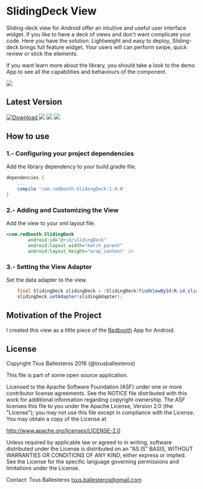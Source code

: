SlidingDeck View
================

Sliding-deck view for Android offer an intuitive and useful user interface widget. If you like to have a deck of views and don't want complicate your code. Here you have the solution. Lightweight and easy to deploy, Sliding-deck brings full feature widget. Your users will can perform swipe, quick review or stick the elements. 

If you want learn more about the library, you should take a look to the demo App to see all the capabilities and behaviours of the component.  

![](assets/demo.gif)

## Latest Version

[ ![Download](https://api.bintray.com/packages/txusballesteros/maven/SlidingDeck/images/download.svg) ](https://bintray.com/txusballesteros/maven/SlidingDeck/_latestVersion) ![](https://img.shields.io/badge/platform-android-green.svg) ![](https://img.shields.io/badge/Min%20SDK-14-green.svg) ![](https://img.shields.io/badge/Licence-Apache%20v2-green.svg)

## How to use

### 1.- Configuring your project dependencies

Add the library dependency to your build.gradle file.

```groovy
dependencies {
    ...
    compile 'com.redbooth:SlidingDeck:1.0.0'
}
```

### 2.- Adding and Customizing the View

Add the view to your xml layout file.

```xml
<com.redbooth.SlidingDeck
        android:id="@+id/slidingDeck"
        android:layout_width="match_parent"
        android:layout_height="wrap_content' />
```

### 3.- Setting the View Adapter

Set the data adapter to the view.

```java
    final SlidingDeck slidingDeck = (SlidingDeck)findViewById(R.id.slidingDeck);
    slidingDeck.setAdapter(slidingAdapter);
```

## Motivation of the Project

I created this view as a little piece of the [Redbooth](https://redbooth.com/) App for Android.

## License

Copyright Txus Ballesteros 2016 (@txusballesteros)

This file is part of some open source application.

Licensed to the Apache Software Foundation (ASF) under one or more contributor license agreements. See the NOTICE file distributed with this work for additional information regarding copyright ownership. The ASF licenses this file to you under the Apache License, Version 2.0 (the "License"); you may not use this file except in compliance with the License. You may obtain a copy of the License at

http://www.apache.org/licenses/LICENSE-2.0

Unless required by applicable law or agreed to in writing, software distributed under the License is distributed on an "AS IS" BASIS, WITHOUT WARRANTIES OR CONDITIONS OF ANY KIND, either express or implied. See the License for the specific language governing permissions and limitations under the License.

Contact: Txus Ballesteros txus.ballesteros@gmail.com